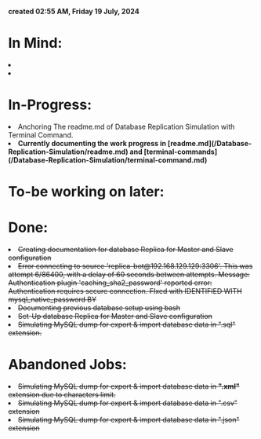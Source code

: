 **created 02:55 AM, Friday 19 July, 2024**
# In Mind:

<left>
<li> 
<li> 
</left>

# In-Progress:

<left>
<li> Anchoring The readme.md of Database Replication Simulation with Terminal Command.
<li><b> Currently documenting the work progress in [readme.md](/Database-Replication-Simulation/readme.md) and [terminal-commands](/Database-Replication-Simulation/terminal-command.md)</b>
</li></left>

# To-be working on later:
<left>


</li></left>


# Done:
<left>
<li><s>Creating documentation for database Replica for Master and Slave configuration</s>
<li><s> Error connecting to source 'replica-bot@192.168.129.129:3306'. This was attempt 6/86400, with a delay of 60 seconds between attempts. Message: Authentication plugin 'caching_sha2_password' reported error: Authentication requires secure connection. FIxed with IDENTIFIED WITH mysql_native_password BY</s>
<li><s>Documenting previous database setup using bash
<li><s>Set-Up database Replica for Master and Slave configuration
<li><s>Simulating MySQL dump for export & import database data in ".sql" extension.</s></s></s>
</li></left>

# Abandoned Jobs:

<left>
<li><s> Simulating MySQL dump for export & import database data in <b>".xml"</b> extension due to characters limit.
<li><s> Simulating MySQL dump for export & import database data in ".csv" extension
<li> Simulating MySQL dump for export & import database data in ".json" extension
</li></left>